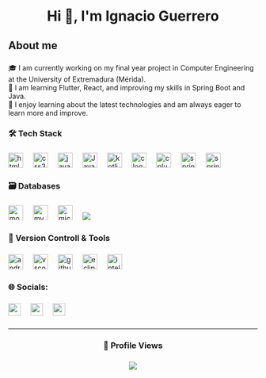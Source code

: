 <h1 align="center">Hi 👋, I'm Ignacio Guerrero</h1>

###

<h2 align="left">About me</h2>

###

<p align="left">🎓  I am currently working on my final year project in Computer Engineering at the University of Extremadura (Mérida).<br>🌱 I am learning Flutter, React, and improving my skills in Spring Boot and Java.<br>🌟 I enjoy learning about the latest technologies and am always eager to learn more and improve.<br> 

###

<h3 align="left">🛠  Tech Stack</h3>

###

<div align="left">
  <img src="https://img.shields.io/badge/HTML5-E34F26?logo=html5&logoColor=white&style=for-the-badge" height="30" alt="html5 logo"  />
  <img width="12" />
  <img src="https://img.shields.io/badge/CSS3-1572B6?logo=css3&logoColor=white&style=for-the-badge" height="30" alt="css3 logo"  />
  <img width="12" />
  <img src="https://img.shields.io/badge/JavaScript-F7DF1E?logo=javascript&logoColor=black&style=for-the-badge" height="30" alt="javascript logo"  />
  <img width="12" />
  <img src="https://img.shields.io/badge/java-%23ED8B00.svg?style=for-the-badge&logo=openjdk&logoColor=white" height="30" alt="Java">
  <img width="12" />
  <img src="https://img.shields.io/badge/Kotlin-7F52FF?logo=kotlin&logoColor=white&style=for-the-badge" height="30" alt="kotlin logo"  />
  <img width="12" />
  <img src="https://img.shields.io/badge/C-A8B9CC?logo=c&logoColor=black&style=for-the-badge" height="30" alt="c logo"  />
  <img width="12" />
  <img src="https://img.shields.io/badge/C++-00599C?logo=cplusplus&logoColor=white&style=for-the-badge" height="30" alt="cplusplus logo"  />
  <img width="12" />
  <img src="https://img.shields.io/badge/Spring-6DB33F?logo=spring&logoColor=black&style=for-the-badge" height="30" alt="spring logo"  />
  <img width="12" />
  <img src="https://img.shields.io/badge/Spring_Boot-F2F4F9?style=for-the-badge&logo=spring-boot" height="30" alt="springboot">
</div>

###

<h3 align="left">🗃  Databases</h3>

###

<div align="left">
  <img src="https://img.shields.io/badge/MongoDB-47A248?logo=mongodb&logoColor=white&style=for-the-badge" height="30" alt="mongodb logo"  />
  <img width="12" />
  <img src="https://img.shields.io/badge/MySQL-4479A1?logo=mysql&logoColor=white&style=for-the-badge" height="30" alt="mysql logo"  />
  <img width="12" />
  <img src="https://img.shields.io/badge/Microsoft SQL Server-CC2927?logo=microsoftsqlserver&logoColor=white&style=for-the-badge" height="30" alt="microsoftsqlserver logo"  />
  <img width="12" />
  <img src="https://img.shields.io/badge/MariaDB-003545?style=for-the-badge&logo=mariadb&logoColor=white">
</div>

###

<h3 align="left">🧰  Version Controll & Tools</h3>

###

<div align="left">
  <img src="https://img.shields.io/badge/Android Studio-3DDC84?logo=androidstudio&logoColor=black&style=for-the-badge" height="30" alt="androidstudio logo"  />
  <img width="12" />
  <img src="https://img.shields.io/badge/Visual Studio Code-007ACC?logo=visualstudiocode&logoColor=white&style=for-the-badge" height="30" alt="vscode logo"  />
  <img width="12" />
  <img src="https://img.shields.io/badge/GitHub-181717?logo=github&logoColor=white&style=for-the-badge" height="30" alt="github logo"  />
  <img width="12" />
  <img src="https://img.shields.io/badge/Eclipse IDE-2C2255?logo=eclipseide&logoColor=white&style=for-the-badge" height="30" alt="eclipseide logo"  />
  <img width="12" />
  <img src="https://img.shields.io/badge/IntelliJ IDEA-000000?logo=intellijidea&logoColor=white&style=for-the-badge" height="30" alt="intellij logo" 
</div>

###

<h3 align="left">🌐 Socials:</h3>

###

<div align="left">
<a href="https://www.linkedin.com/in/ignacio-guerrero-noguera-5258b5309/"><img src="https://img.shields.io/badge/Ignacio%20Guerrero-0077B5?style=flat&logo=Linkedin&logoColor=white" height="25" /></a>
  <img width="12" />
  <a href="mailto:ignaciogn2002@gmail.com"><img src="https://img.shields.io/badge/-Ignacio Guerrero-D14836?style=flat&logo=Gmail&logoColor=white" height="25"/></a>
  <img width="12" />
  <a href="https://www.instagram.com/ignacioo_gn/"><img src="https://img.shields.io/badge/-Ignacio%20Guerrero-E4405F?style=flat&logo=Instagram&logoColor=white" height="25"/></a>
</div>

###

---
###

<h3 align="center">👀 Profile Views</h3>

###
  
<div align="center">
  <img src="https://profile-counter.glitch.me/ignaciogn/count.svg?"  />
</div>


